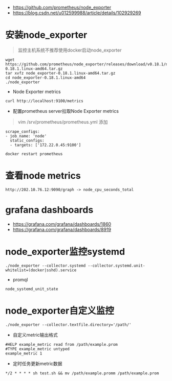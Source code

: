 * https://github.com/prometheus/node_exporter
* https://blog.csdn.net/u012599988/article/details/102929269

# 安装node_exporter
>监控主机系统不推荐使用docker启动node_exporter
```
wget https://github.com/prometheus/node_exporter/releases/download/v0.18.1/node_exporter-0.18.1.linux-amd64.tar.gz
tar xvfz node_exporter-0.18.1.linux-amd64.tar.gz
cd node_exporter-0.18.1.linux-amd64
./node_exporter
```

* Node Exporter metrics
```
curl http://localhost:9100/metrics
```

* 配置prometheus server拉取Node Exporter metrics
>vim /srv/prometheus/prometheus.yml 添加     
```
scrape_configs:
- job_name: 'node'
  static_configs:
  - targets: ['172.22.0.45:9100']
```
```
docker restart prometheus
```

# 查看node metrics
```
http://202.10.76.12:9090/graph -> node_cpu_seconds_total
```

# grafana dashboards
* https://grafana.com/grafana/dashboards/1860
* https://grafana.com/grafana/dashboards/8919

# node_exporter监控systemd
```
./node_exporter --collector.systemd --collector.systemd.unit-whitelist=(docker|sshd).service
```
* promql
```
node_systemd_unit_state
```

# node_exporter自定义监控
```
./node_exporter --collector.textfile.directory='/path/'
```
* 自定义metric输出格式
```
#HELP example_metric read from /path/example.prom  
#TYPE example_metric untyped  
example_metric 1
```
* 定时任务更新metric数据
```
*/2 * * * * sh test.sh && mv /path/example.promm /path/example.prom
```